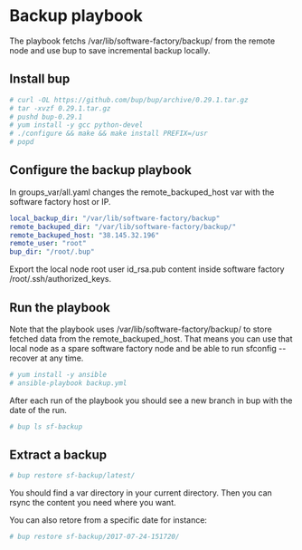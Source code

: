 Backup playbook
===============

The playbook fetchs /var/lib/software-factory/backup/ from the
remote node and use bup to save incremental backup locally.

Install bup
-----------

```bash
# curl -OL https://github.com/bup/bup/archive/0.29.1.tar.gz
# tar -xvzf 0.29.1.tar.gz
# pushd bup-0.29.1
# yum install -y gcc python-devel
# ./configure && make && make install PREFIX=/usr
# popd
```

Configure the backup playbook
-----------------------------

In groups_var/all.yaml changes the remote_backuped_host var with
the software factory host or IP.

```yaml
local_backup_dir: "/var/lib/software-factory/backup"
remote_backuped_dir: "/var/lib/software-factory/backup/"
remote_backuped_host: "38.145.32.196"
remote_user: "root"
bup_dir: "/root/.bup"
```

Export the local node root user id_rsa.pub content inside software factory
/root/.ssh/authorized_keys.

Run the playbook
----------------

Note that the playbook uses /var/lib/software-factory/backup/ to store fetched
data from the remote_backuped_host. That means you can use that local
node as a spare software factory node and be able to run sfconfig --recover
at any time.

```bash
# yum install -y ansible
# ansible-playbook backup.yml
```

After each run of the playbook you should see a new branch in
bup with the date of the run.

```bash
# bup ls sf-backup
```

Extract a backup
----------------

```bash
# bup restore sf-backup/latest/
```

You should find a var directory in your current directory. Then
you can rsync the content you need where you want.

You can also retore from a specific date for instance:

```bash
# bup restore sf-backup/2017-07-24-151720/
```
